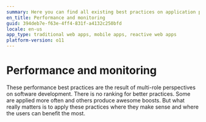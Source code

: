 ```yaml
---
summary: Here you can find all existing best practices on application performance.
en_title: Performance and monitoring
guid: 394deb7e-f63e-4ff4-831f-a4132c250bfd
locale: en-us
app_type: traditional web apps, mobile apps, reactive web apps
platform-version: o11
---
```


# Performance and monitoring

These performance best practices are the result of multi-role perspectives on software development. There is no ranking for better practices. Some are applied more often and others produce awesome boosts. But what really matters is to apply these practices where they make sense and where the users can benefit the most.
